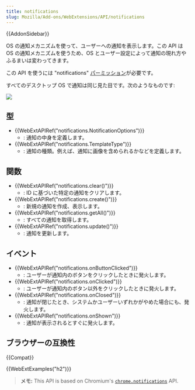 ```yaml
---
title: notifications
slug: Mozilla/Add-ons/WebExtensions/API/notifications
---
```


{{AddonSidebar}}

OS の通知メカニズムを使って、ユーザーへの通知を表示します。この API は OS の通知メカニズムを使うため、OS とユーザー設定によって通知の現れ方やふるまいは変わってきます。

この API を使うには "notifications" [パーミッション](/ja/docs/Mozilla/Add-ons/WebExtensions/manifest.json/permissions)が必要です。

すべてのデスクトップ OS で通知は同じ見た目です。次のようなものです:

![](notification.png)

## 型

- {{WebExtAPIRef("notifications.NotificationOptions")}}
  - : 通知の中身を定義します。
- {{WebExtAPIRef("notifications.TemplateType")}}
  - : 通知の種類。例えば、通知に画像を含められるかなどを定義します。

## 関数

- {{WebExtAPIRef("notifications.clear()")}}
  - : ID に基づいた特定の通知をクリアします。
- {{WebExtAPIRef("notifications.create()")}}
  - : 新規の通知を作成、表示します。
- {{WebExtAPIRef("notifications.getAll()")}}
  - : すべての通知を取得します。
- {{WebExtAPIRef("notifications.update()")}}
  - : 通知を更新します。

## イベント

- {{WebExtAPIRef("notifications.onButtonClicked")}}
  - : ユーザーが通知内のボタンをクリックしたときに発火します。
- {{WebExtAPIRef("notifications.onClicked")}}
  - : ユーザーが通知内のボタン以外をクリックしたときに発火します。
- {{WebExtAPIRef("notifications.onClosed")}}
  - : 通知が閉じたとき、システムかユーザーいずれかがやめた場合にも、発火します。
- {{WebExtAPIRef("notifications.onShown")}}
  - : 通知が表示されるとすぐに発火します。

## ブラウザーの互換性

{{Compat}}

{{WebExtExamples("h2")}}

> **メモ:** This API is based on Chromium's [`chrome.notifications`](https://developer.chrome.com/extensions/notifications) API.
